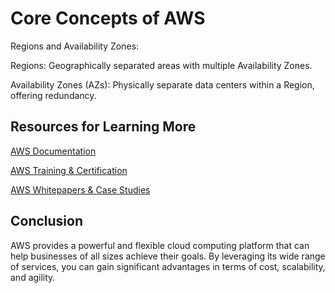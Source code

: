 
# Core Concepts of AWS

Regions and Availability Zones:

Regions: Geographically separated areas with multiple Availability Zones.

Availability Zones (AZs): Physically separate data centers within a Region, offering redundancy.

## Resources for Learning More

[AWS Documentation](https://docs.aws.amazon.com/)

[AWS Training & Certification](https://aws.amazon.com/training/)

[AWS Whitepapers & Case Studies](https://aws.amazon.com/blogs/architecture/category/post-types/best-practices/)

## Conclusion

AWS provides a powerful and flexible cloud computing platform that can help businesses of all sizes achieve their goals.
By leveraging its wide range of services, you can gain significant advantages in terms of cost, scalability, and agility.
